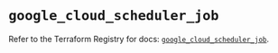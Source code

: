 # `google_cloud_scheduler_job`

Refer to the Terraform Registry for docs: [`google_cloud_scheduler_job`](https://registry.terraform.io/providers/hashicorp/google/5.15.0/docs/resources/cloud_scheduler_job).
